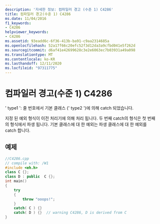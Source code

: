 ```yaml
---
description: '자세한 정보: 컴파일러 경고 (수준 1) C4286'
title: 컴파일러 경고(수준 1) C4286
ms.date: 11/04/2016
f1_keywords:
- C4286
helpviewer_keywords:
- C4286
ms.assetid: 93eadd6c-6f36-413b-ba91-c9aa2314685a
ms.openlocfilehash: 52a17f66c20efc52f3d12da3a9cfbd041e5f262d
ms.sourcegitcommit: d6af41e42699628c3e2e6063ec7b03931a49a098
ms.translationtype: MT
ms.contentlocale: ko-KR
ms.lasthandoff: 12/11/2020
ms.locfileid: "97311775"
---
```

# <a name="compiler-warning-level-1-c4286"></a>컴파일러 경고(수준 1) C4286

' type1 ': 줄 번호에서 기본 클래스 (' type2 ')에 의해 catch 되었습니다.

지정 된 예외 형식이 이전 처리기에 의해 처리 됩니다. 두 번째 catch의 형식은 첫 번째의 형식에서 파생 됩니다. 기본 클래스에 대 한 예외는 파생 클래스에 대 한 예외를 catch 합니다.

## <a name="example"></a>예제

```cpp
//C4286.cpp
// compile with: /W1
#include <eh.h>
class C {};
class D : public  C {};
int main()
{
    try
    {
        throw "ooops!";
    }
    catch( C ) {}
    catch( D ) {}  // warning C4286, D is derived from C
}
```
